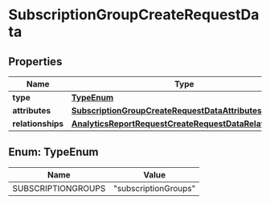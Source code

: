 

# SubscriptionGroupCreateRequestData


## Properties

| Name | Type | Description | Notes |
|------------ | ------------- | ------------- | -------------|
|**type** | [**TypeEnum**](#TypeEnum) |  |  |
|**attributes** | [**SubscriptionGroupCreateRequestDataAttributes**](SubscriptionGroupCreateRequestDataAttributes.md) |  |  |
|**relationships** | [**AnalyticsReportRequestCreateRequestDataRelationships**](AnalyticsReportRequestCreateRequestDataRelationships.md) |  |  |



## Enum: TypeEnum

| Name | Value |
|---- | -----|
| SUBSCRIPTIONGROUPS | &quot;subscriptionGroups&quot; |



